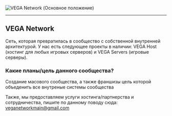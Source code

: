 ![VEGA Network (Основное положение)](https://i.imgur.com/KzQA3tA.png)

---

## VEGA Network 

Сеть, которая превратилась в сообщество с собственной внутренней архитектурой.
У нас есть следующее проекты в наличии: VEGA Host (хостинг для любых игровых серверов) и VEGA Servers (игровые серверы).

### Какие планы/цель данного сообщества?
Создание масового сообщества, а также франшизы цель которой объеденить все внутреные системы сообщества

Также, мы предоставляем услуги хостинга/партнерства и сотрудничества, пишите по данному поводу сюда: veganetworkmain@gmail.com
